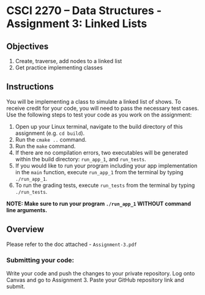 # CSCI 2270 – Data Structures - Assignment 3:  Linked Lists 

## Objectives

1. Create, traverse, add nodes to a linked list
2. Get practice implementing classes

## Instructions

You will be implementing a class to simulate a linked list of shows. To receive credit for your code, you will need to pass the necessary test cases. Use the following steps to test your code as you work on the assignment:

 1. Open up your Linux terminal, navigate to the build directory of this assignment (e.g. `cd build`).
 2. Run the `cmake ..` command.
 3. Run the `make` command.
 4. If there are no compilation errors, two executables will be generated within the build directory: `run_app_1`, and `run_tests`.
 5. If you would like to run your program including your app implementation in the `main` function, execute `run_app_1` from the terminal by typing `./run_app_1`.
 6. To run the grading tests, execute `run_tests` from the terminal by typing `./run_tests`. 

 **NOTE: Make sure to run your program `./run_app_1` WITHOUT command line arguments.**

## Overview

Please refer to the doc attached - `Assignment-3.pdf`

### Submitting your code:
Write your code and push the changes to your private repository. Log onto Canvas and go to Assignment 3. Paste your GitHub repository link and submit.